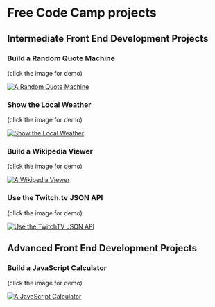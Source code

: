 # Free Code Camp projects

## Intermediate Front End Development Projects

### Build a Random Quote Machine

(click the image for demo)

[![A Random Quote Machine](https://github.com/gatezh/FreeCodeCamp/blob/master/images/A%20Random%20Quote%20Machine%20970x500.png?raw=true)](https://codepen.io/gatezh/full/yaqBzE/)


### Show the Local Weather

(click the image for demo)

[![Show the Local Weather](https://github.com/gatezh/FreeCodeCamp/blob/master/images/Show%20the%20Local%20Weather%20970x500.png?raw=true)](http://codepen.io/gatezh/full/yMaqMp)


### Build a Wikipedia Viewer

(click the image for demo)

[![A Wikipedia Viewer](https://github.com/gatezh/FreeCodeCamp/blob/master/images/A%20Wikipedia%20Viewer%20970x500.png?raw=true)](https://codepen.io/gatezh/full/GmpJOY)


### Use the Twitch.tv JSON API

(click the image for demo)

[![Use the TwitchTV JSON API](https://github.com/gatezh/FreeCodeCamp/blob/master/images/Use%20the%20Twitchtv%20JSON%20API%20970x500.png?raw=true)](https://codepen.io/gatezh/full/zZaGRx)


## Advanced Front End Development Projects

### Build a JavaScript Calculator

(click the image for demo)

[![A JavaScript Calculator](https://github.com/gatezh/FreeCodeCamp/blob/master/images/A%20JavaScript%20Calculator%20970x500.png?raw=true)](https://codepen.io/gatezh/full/BRQdqB)